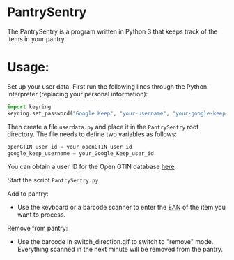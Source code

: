 # PantrySentry
The PantrySentry is a program written in Python 3 that keeps track of the items in your pantry.

# Usage:
Set up your user data.
First run the following lines through the Python interpreter (replacing your personal information):
```python
import keyring
keyring.set_password("Google Keep", "your-username", "your-google-keep-password")
```
Then create a file ``userdata.py`` and place it in the ``PantrySentry`` root directory. The file needs to define two variables as follows:
```python
openGTIN_user_id = your_openGTIN_user_id
google_keep_username = your_Google_Keep_user_id
```
You can obtain a user ID for the Open GTIN database [here](https://opengtindb.org/).


Start the script ``PantrySentry.py``

Add to pantry:
- Use the keyboard or a barcode scanner to enter the [EAN](https://en.wikipedia.org/wiki/International_Article_Number) of the item you want to process.

Remove from pantry:
- Use the barcode in switch_direction.gif to switch to "remove" mode. Everything scanned in the next minute will be removed from the pantry.
